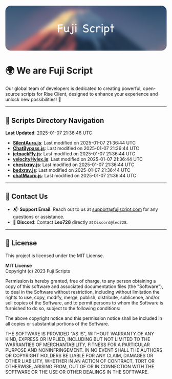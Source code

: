 ![Banner](.github/b.webp)

# 🌍 **We are Fuji Script**

Our global team of developers is dedicated to creating powerful, open-source scripts for Rise Client, designed to enhance your experience and unlock new possibilities! 🌟

---
<!-- SCRIPTS_NAVIGATION_START -->
## 📂 **Scripts Directory Navigation**

**Last Updated**: 2025-01-07 21:36:46 UTC

- **[SilentAura.js](scripts/SilentAura.js)**: Last modified on 2025-01-07 21:36:44 UTC
- **[ChatBypass.js](scripts/ChatBypass.js)**: Last modified on 2025-01-07 21:36:44 UTC
- **[jetpackFly.js](scripts/jetpackFly.js)**: Last modified on 2025-01-07 21:36:44 UTC
- **[velocityHylex.js](scripts/velocityHylex.js)**: Last modified on 2025-01-07 21:36:44 UTC
- **[chestxray.js](scripts/chestxray.js)**: Last modified on 2025-01-07 21:36:44 UTC
- **[bedxray.js](scripts/bedxray.js)**: Last modified on 2025-01-07 21:36:44 UTC
- **[chatMacro.js](scripts/chatMacro.js)**: Last modified on 2025-01-07 21:36:44 UTC

<!-- SCRIPTS_NAVIGATION_END -->

---

## 💬 **Contact Us**  
- 📬 **Support Email**: Reach out to us at [support@fujiscript.com](mailto:support@fujiscript.com) for any questions or assistance.  
- 💬 **Discord**: Contact **Leo728** directly at `Discord@leo728`.

---

## 📜 **License**

This project is licensed under the MIT License.  

**MIT License**  
Copyright (c) 2023 Fuji Scripts  

Permission is hereby granted, free of charge, to any person obtaining a copy of this software and associated documentation files (the "Software"), to deal in the Software without restriction, including without limitation the rights to use, copy, modify, merge, publish, distribute, sublicense, and/or sell copies of the Software, and to permit persons to whom the Software is furnished to do so, subject to the following conditions:  

The above copyright notice and this permission notice shall be included in all copies or substantial portions of the Software.  

THE SOFTWARE IS PROVIDED "AS IS", WITHOUT WARRANTY OF ANY KIND, EXPRESS OR IMPLIED, INCLUDING BUT NOT LIMITED TO THE WARRANTIES OF MERCHANTABILITY, FITNESS FOR A PARTICULAR PURPOSE AND NONINFRINGEMENT. IN NO EVENT SHALL THE AUTHORS OR COPYRIGHT HOLDERS BE LIABLE FOR ANY CLAIM, DAMAGES OR OTHER LIABILITY, WHETHER IN AN ACTION OF CONTRACT, TORT OR OTHERWISE, ARISING FROM, OUT OF OR IN CONNECTION WITH THE SOFTWARE OR THE USE OR OTHER DEALINGS IN THE SOFTWARE.  
